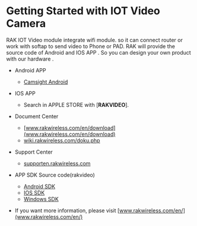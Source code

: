 ﻿# Getting Started with IOT Video Camera
RAK IOT Video module integrate wifi module. so it can connect router or work with softap to send video to Phone or PAD. 
RAK will provide the source code of Android and IOS APP . So you can design your own product with our hardware . 

- Android APP     
  - [Camsight Android](https://www.pgyer.com/rakvideotest)
- IOS APP 
  -  Search in APPLE STORE with [**RAKVIDEO**].
- Document Center
  - [www.rakwireless.com/en/download](www.rakwireless.com/en/download)
  - [wiki.rakwireless.com/doku.php](wiki.rakwireless.com/doku.php)
- Support Center
  - [supporten.rakwireless.com](supporten.rakwireless.com)

- APP SDK Source code(rakvideo)
  -  [Android SDK](https://github.com/RAKWireless/RAKVideo-SDK-Android)
  -  [IOS SDK](https://github.com/RAKWireless/RAKVideo-SDK-IOS)
  -  [Windows SDK](https://github.com/RAKWireless/RAKVIDEO-SDK-Windows)

- If you want more information, please visit [www.rakwireless.com/en/](www.rakwireless.com/en/)
